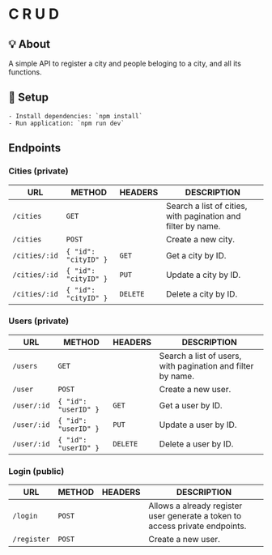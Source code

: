 # C R U D

## :bulb: About

A simple API to register a city and people beloging to a city, and all its functions.

## :wrench: Setup

    - Install dependencies: `npm install`
    - Run application: `npm run dev`

## Endpoints

### Cities (private)

| URL | METHOD | HEADERS | DESCRIPTION |
| - | - | - | - |
| `/cities`| `GET`| | Search a list of cities, with pagination and filter by name. |
| `/cities`| `POST`| | Create a new city. |
| `/cities/:id` | `{ "id": "cityID" }` | `GET` | Get a city by ID. |
| `/cities/:id` | `{ "id": "cityID" }` | `PUT` | Update a city by ID. |
| `/cities/:id` | `{ "id": "cityID" }` | `DELETE` | Delete a city by ID. |

### Users (private)

| URL | METHOD | HEADERS | DESCRIPTION |
| - | - | - | - |
| `/users`| `GET`| | Search a list of users, with pagination and filter by name. |
| `/user`| `POST`| | Create a new user. |
| `/user/:id` | `{ "id": "userID" }` | `GET` | Get a user by ID. |
| `/user/:id` | `{ "id": "userID" }` | `PUT` | Update a user by ID. |
| `/user/:id` | `{ "id": "userID" }` | `DELETE` | Delete a user by ID. |

### Login (public)

| URL | METHOD | HEADERS | DESCRIPTION |
| - | - | - | - |
| `/login`| `POST`| | Allows a already register user generate a token to access private endpoints. |
| `/register`| `POST`| | Create a new user. |
